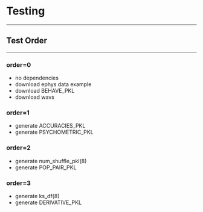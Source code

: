 # Testing
------------
## Test Order
------------
### order=0 
- no dependencies
- download ephys data example
- download BEHAVE_PKL
- download wavs

### order=1
- generate ACCURACIES_PKL
- generate PSYCHOMETRIC_PKL

### order=2
- generate num_shuffle_pkl(8)
- generate POP_PAIR_PKL

### order=3
- generate ks_df(8)
- generate DERIVATIVE_PKL